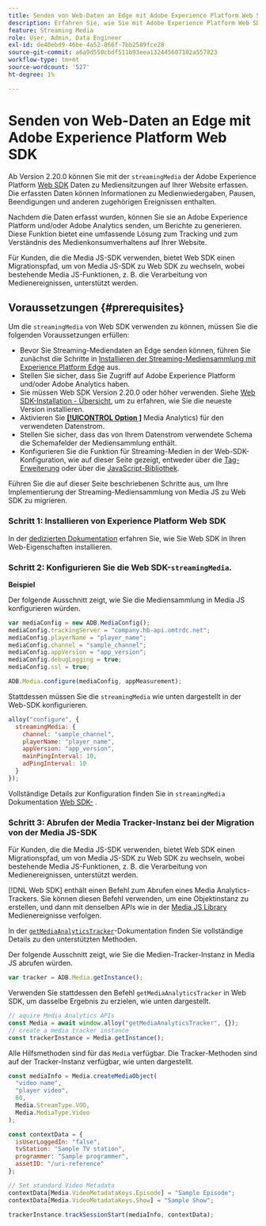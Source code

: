 ```yaml
---
title: Senden von Web-Daten an Edge mit Adobe Experience Platform Web SDK
description: Erfahren Sie, wie Sie mit Adobe Experience Platform Web SDK Streaming-Mediendaten von Adobe an Experience Platform Edge senden.
feature: Streaming Media
role: User, Admin, Data Engineer
exl-id: de40ebd9-46be-4a52-866f-7bb2589fce28
source-git-commit: a6a9d550cbdf511b93eea132445607102a557823
workflow-type: tm+mt
source-wordcount: '527'
ht-degree: 1%

---
```


# Senden von Web-Daten an Edge mit Adobe Experience Platform Web SDK

Ab Version 2.20.0 können Sie mit der `streamingMedia` der Adobe Experience Platform [Web SDK](https://experienceleague.adobe.com/de/docs/experience-platform/web-sdk/home) Daten zu Mediensitzungen auf Ihrer Website erfassen. Die erfassten Daten können Informationen zu Medienwiedergaben, Pausen, Beendigungen und anderen zugehörigen Ereignissen enthalten.

Nachdem die Daten erfasst wurden, können Sie sie an Adobe Experience Platform und/oder Adobe Analytics senden, um Berichte zu generieren. Diese Funktion bietet eine umfassende Lösung zum Tracking und zum Verständnis des Medienkonsumverhaltens auf Ihrer Website.

Für Kunden, die die Media JS-SDK verwenden, bietet Web SDK einen Migrationspfad, um von Media JS-SDK zu Web SDK zu wechseln, wobei bestehende Media JS-Funktionen, z. B. die Verarbeitung von Medienereignissen, unterstützt werden.

## Voraussetzungen {#prerequisites}

Um die `streamingMedia` von Web SDK verwenden zu können, müssen Sie die folgenden Voraussetzungen erfüllen:

* Bevor Sie Streaming-Mediendaten an Edge senden können, führen Sie zunächst die Schritte in [Installieren der Streaming-Mediensammlung mit Experience Platform Edge](/help/implementation/edge/implementation-edge.md) aus.
* Stellen Sie sicher, dass Sie Zugriff auf Adobe Experience Platform und/oder Adobe Analytics haben.
* Sie müssen Web SDK Version 2.20.0 oder höher verwenden. Siehe [Web SDK-Installation - Übersicht](https://experienceleague.adobe.com/de/docs/experience-platform/web-sdk/install/overview), um zu erfahren, wie Sie die neueste Version installieren.
* Aktivieren Sie **[[!UICONTROL Option &#x200B;]](https://experienceleague.adobe.com/de/docs/experience-platform/datastreams/configure)** Media Analytics) für den verwendeten Datenstrom.
* Stellen Sie sicher, dass das von Ihrem Datenstrom verwendete Schema die Schemafelder der Mediensammlung enthält.
* Konfigurieren Sie die Funktion für Streaming-Medien in der Web-SDK-Konfiguration, wie auf dieser Seite gezeigt, entweder über die [Tag-Erweiterung](#tag-extension) oder über die [JavaScript-Bibliothek](#library).

Führen Sie die auf dieser Seite beschriebenen Schritte aus, um Ihre Implementierung der Streaming-Mediensammlung von Media JS zu Web SDK zu migrieren.

### Schritt 1: Installieren von Experience Platform Web SDK

In der [dedizierten Dokumentation](https://experienceleague.adobe.com/de/docs/experience-platform/web-sdk/install/overview) erfahren Sie, wie Sie Web SDK in Ihren Web-Eigenschaften installieren.

### Schritt 2: Konfigurieren Sie die Web SDK-`streamingMedia`.

**Beispiel**

Der folgende Ausschnitt zeigt, wie Sie die Mediensammlung in Media JS konfigurieren würden.

```javascript
var mediaConfig = new ADB.MediaConfig();
mediaConfig.trackingServer = "company.hb-api.omtrdc.net";
mediaConfig.playerName = "player_name";
mediaConfig.channel = "sample_channel";
mediaConfig.appVersion = "app_version";
mediaConfig.debugLogging = true;
mediaConfig.ssl = true;

ADB.Media.configure(mediaConfig, appMeasurement);
```

Stattdessen müssen Sie die `streamingMedia` wie unten dargestellt in der Web-SDK konfigurieren.

```js
alloy("configure", {
  streamingMedia: {
    channel: "sample_channel",
    playerName: "player_name",
    appVersion: "app_version",
    mainPingInterval: 10,
    adPingInterval: 10
  }
});
```

Vollständige Details zur Konfiguration finden Sie in `streamingMedia` Dokumentation [ Web SDK-](https://experienceleague.adobe.com/en/docs/experience-platform/web-sdk/commands/configure/streamingmedia) .

### Schritt 3: Abrufen der Media Tracker-Instanz bei der Migration von der Media JS-SDK

Für Kunden, die die Media JS-SDK verwenden, bietet Web SDK einen Migrationspfad, um von Media JS-SDK zu Web SDK zu wechseln, wobei bestehende Media JS-Funktionen, z. B. die Verarbeitung von Medienereignissen, unterstützt werden.

[!DNL Web SDK] enthält einen Befehl zum Abrufen eines Media Analytics-Trackers. Sie können diesen Befehl verwenden, um eine Objektinstanz zu erstellen, und dann mit denselben APIs wie in der [Media JS Library](https://adobe-marketing-cloud.github.io/media-sdks/reference/javascript_3x/APIReference.html) Medienereignisse verfolgen.

In der [`getMediaAnalyticsTracker`](https://experienceleague.adobe.com/en/docs/experience-platform/web-sdk/commands/getmediaanalyticstracker)-Dokumentation finden Sie vollständige Details zu den unterstützten Methoden.

Der folgende Ausschnitt zeigt, wie Sie die Medien-Tracker-Instanz in Media JS abrufen würden.

```javascript
var tracker = ADB.Media.getInstance();
```

Verwenden Sie stattdessen den Befehl `getMediaAnalyticsTracker` in Web SDK, um dasselbe Ergebnis zu erzielen, wie unten dargestellt.

```js
// aquire Media Analytics APIs
const Media = await window.alloy("getMediaAnalyticsTracker", {});
// create a media tracker instance
const trackerInstance = Media.getInstance();
```

Alle Hilfsmethoden sind für das `Media` verfügbar. Die Tracker-Methoden sind auf der Tracker-Instanz verfügbar, wie unten dargestellt.

```js
const mediaInfo = Media.createMediaObject(
  "video name",
  "player video",
  60,
  Media.StreamType.VOD,
  Media.MediaType.Video
);

const contextData = {
  isUserLoggedIn: "false",
  tvStation: "Sample TV station",
  programmer: "Sample programmer",
  assetID: "/uri-reference"
};

// Set standard Video Metadata
contextData[Media.VideoMetadataKeys.Episode] = "Sample Episode";
contextData[Media.VideoMetadataKeys.Show] = "Sample Show";

trackerInstance.trackSessionStart(mediaInfo, contextData);
```

